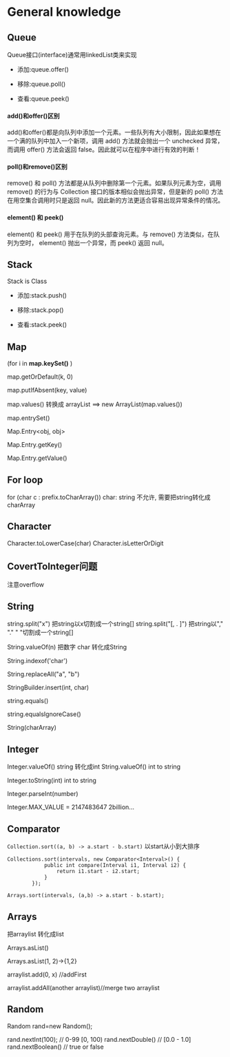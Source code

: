 # General knowledge
## Queue
Queue接口(interface)通常用linkedList类来实现
- 添加:queue.offer()

- 移除:queue.poll()

- 查看:queue.peek()

#### add()和offer()区别 ####
add()和offer()都是向队列中添加一个元素。一些队列有大小限制，因此如果想在一个满的队列中加入一个新项，调用 add() 方法就会抛出一个 unchecked 异常，而调用 offer() 方法会返回 false。因此就可以在程序中进行有效的判断！

#### poll()和remove()区别 ####
remove() 和 poll() 方法都是从队列中删除第一个元素。如果队列元素为空，调用remove() 的行为与 Collection 接口的版本相似会抛出异常，但是新的 poll() 方法在用空集合调用时只是返回 null。因此新的方法更适合容易出现异常条件的情况。

#### element() 和 peek() ####
element() 和 peek() 用于在队列的头部查询元素。与 remove() 方法类似，在队列为空时， element() 抛出一个异常，而 peek() 返回 null。

## Stack
Stack is Class
- 添加:stack.push()

- 移除:stack.pop()

- 查看:stack.peek()

## Map
(for i in **map.keySet()** )

map.getOrDefault(k, 0)

map.putIfAbsent(key, value)

map.values() 转换成 arrayList ==> new ArrayList(map.values())

map.entrySet()

Map.Entry<obj, obj>

Map.Entry.getKey()

Map.Entry.getValue()
## For loop
for (char c : prefix.toCharArray())
char: string 不允许, 需要把string转化成charArray

## Character
Character.toLowerCase(char)
Character.isLetterOrDigit

## CovertToInteger问题 
注意overflow

## String
string.split("x") 把string以x切割成一个string[]
string.split("[, . ]") 把string以"," "." " "切割成一个string[]

String.valueOf(n) 把数字 char 转化成String


String.indexof('char') 

String.replaceAll("a", "b")

StringBuilder.insert(int, char)

string.equals()

string.equalsIgnoreCase()

String(charArray)

## Integer
Integer.valueOf() string 转化成int
String.valueOf() int to string

Integer.toString(int) int to string

Integer.parseInt(number)

Integer.MAX_VALUE = 2147483647 2billion...

## Comparator

```Collection.sort((a, b) -> a.start - b.start)```  以start从小到大排序

```
Collections.sort(intervals, new Comparator<Interval>() {
            public int compare(Interval i1, Interval i2) {
                return i1.start - i2.start;
            }
        });
        
Arrays.sort(intervals, (a,b) -> a.start - b.start);
```

## Arrays
把arraylist 转化成list

Arrays.asList()

Arrays.asList(1, 2)->{1,2}

arraylist.add(0, x) //addFirst

arraylist.addAll(another arraylist)//merge two arraylist

## Random
Random rand=new Random();

rand.nextInt(100); // 0-99  [0, 100)
rand.nextDouble()  // [0.0 - 1.0]
rand.nextBoolean() // true or false
